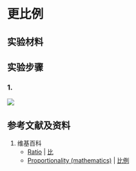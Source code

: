 # 更比例

## 实验材料

## 实验步骤

### 1. 

![](/images/数系/可比数和不可比数/比和比例/更比例/1a1.jpg)

## 参考文献及资料

1. 维基百科
	- [Ratio](https://en.wikipedia.org/wiki/Ratio) | [比](https://zh.wikipedia.org/wiki/比) 
	- [Proportionality (mathematics)](https://en.wikipedia.org/wiki/Proportionality_(mathematics)) | [比例](https://zh.wikipedia.org/wiki/比例) 
	
